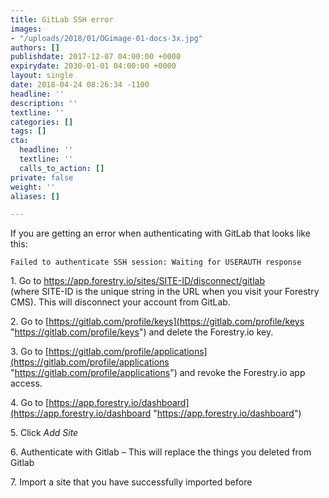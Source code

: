 ```yaml
---
title: GitLab SSH error
images:
- "/uploads/2018/01/OGimage-01-docs-3x.jpg"
authors: []
publishdate: 2017-12-07 04:00:00 +0000
expirydate: 2030-01-01 04:00:00 +0000
layout: single
date: 2018-04-24 08:26:34 -1100
headline: ''
description: ''
textline: ''
categories: []
tags: []
cta:
  headline: ''
  textline: ''
  calls_to_action: []
private: false
weight: ''
aliases: []

---
```

If you are getting an error when authenticating with GitLab that looks like this:

    Failed to authenticate SSH session: Waiting for USERAUTH response

1\. Go to https://app.forestry.io/sites/SITE-ID/disconnect/gitlab   
\(where SITE-ID is the unique string in the URL when you visit your Forestry CMS). This will disconnect your account from GitLab.

2\. Go to [https://gitlab.com/profile/keys](https://gitlab.com/profile/keys "https://gitlab.com/profile/keys") and delete the Forestry.io key.

3\. Go to [https://gitlab.com/profile/applications](https://gitlab.com/profile/applications "https://gitlab.com/profile/applications") and revoke the Forestry.io app access.

4\. Go to [https://app.forestry.io/dashboard](https://app.forestry.io/dashboard "https://app.forestry.io/dashboard")

5\. Click _Add Site_

6\. Authenticate with Gitlab – This will replace the things you deleted from Gitlab

7\. Import a site that you have successfully imported before